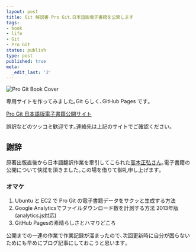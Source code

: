 ```yaml
---
layout: post
title: Git 解説書 Pro Git､日本語版電子書籍を公開します
tags:
- book
- life
- Git
- Pro Git
status: publish
type: post
published: true
meta:
  _edit_last: '2'
---
```


![Pro Git Book Cover](http://lh4.ggpht.com/-fQhfIb08vyg/UdupbZnn6gI/AAAAAAAAA_I/Wb0sHfdXSK8/d/progit-cover.png)

専用サイトを作ってみました｡Git らしく､GitHub Pages です｡

[Pro Git 日本語版電子書籍公開サイト][65]

誤訳などのツッコミ歓迎です｡連絡先は上記のサイトでご確認ください｡

## 謝辞

原著出版直後から日本語翻訳作業を牽引してこられた[高木正弘さん](http://www.m-takagi.org/)｡電子書籍の公開について快諾を頂きました｡この場を借りて御礼申し上げます｡

### オマケ

1. Ubuntu と EC2 で Pro Git の電子書籍データをサクッと生成する方法
2. Google Analyticsでファイルダウンロード数を計測する方法 2013年版(analytics.js対応)
2. GitHub Pagesの素晴らしさとハマりどころ

公開までの一連の作業で作業記録が溜まったので､次回更新時に自分が困らないためにも早めにブログ記事にしておこうと思います｡

[65]: http://progit-ja.github.io/